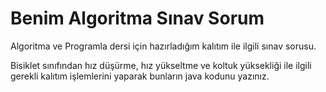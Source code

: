 # Benim Algoritma Sınav Sorum 
Algoritma ve Programla dersi için hazırladığım kalıtım ile ilgili sınav sorusu.

Bisiklet sınıfından hız düşürme, hız yükseltme ve koltuk yüksekliği ile ilgili gerekli kalıtım işlemlerini yaparak bunların java kodunu yazınız.
